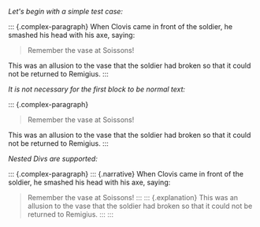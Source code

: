 _Let's begin with a simple test case:_

::: {.complex-paragraph} 
When Clovis came in front of the soldier, he smashed his head with
his axe, saying:

  > Remember the vase at Soissons!

This was an allusion to the vase that the soldier had broken so that
it could not be returned to Remigius.
:::

_It is not necessary for the first block to be normal text:_

::: {.complex-paragraph} 
  > Remember the vase at Soissons!

This was an allusion to the vase that the soldier had broken so that
it could not be returned to Remigius.
:::

_Nested Divs are supported:_

::: {.complex-paragraph} 
::: {.narrative}
When Clovis came in front of the soldier, he smashed his head with
his axe, saying:

  > Remember the vase at Soissons!
:::
::: {.explanation}
This was an allusion to the vase that the soldier had broken so that
it could not be returned to Remigius.
:::
:::

